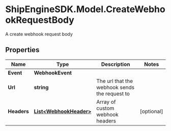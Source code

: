 # ShipEngineSDK.Model.CreateWebhookRequestBody
A create webhook request body

## Properties

Name | Type | Description | Notes
------------ | ------------- | ------------- | -------------
**Event** | **WebhookEvent** |  | 
**Url** | **string** | The url that the webhook sends the request to | 
**Headers** | [**List&lt;WebhookHeader&gt;**](WebhookHeader.md) | Array of custom webhook headers | [optional] 

